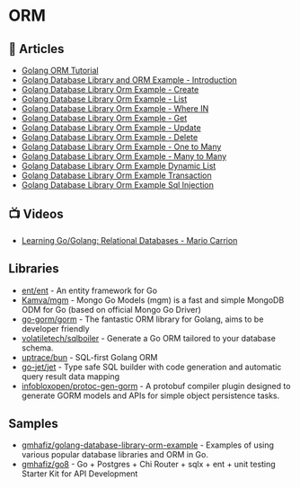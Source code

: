 # ORM

## 📕 Articles
- [Golang ORM Tutorial](https://tutorialedge.net/golang/golang-orm-tutorial/)
- [Golang Database Library and ORM Example - Introduction](https://www.gmhafiz.com/blog/golang-database-library-orm-example-intro/)
- [Golang Database Library Orm Example - Create](https://www.gmhafiz.com/blog/golang-database-library-orm-example-create/)
- [Golang Database Library Orm Example - List](https://www.gmhafiz.com/blog/golang-database-library-orm-example-list/)
- [Golang Database Library Orm Example - Where IN](https://www.gmhafiz.com/blog/golang-database-library-orm-example-where-in/)
- [Golang Database Library Orm Example - Get](https://www.gmhafiz.com/blog/golang-database-library-orm-example-get/)
- [Golang Database Library Orm Example - Update](https://www.gmhafiz.com/blog/golang-database-library-orm-example-update/)
- [Golang Database Library Orm Example - Delete](https://www.gmhafiz.com/blog/golang-database-library-orm-example-delete/)
- [Golang Database Library Orm Example - One to Many](https://www.gmhafiz.com/blog/golang-database-library-orm-example-one-to-many/)
- [Golang Database Library Orm Example - Many to Many](https://www.gmhafiz.com/blog/golang-database-library-orm-example-many-to-many/)
- [Golang Database Library Orm Example Dynamic List](https://www.gmhafiz.com/blog/golang-database-library-orm-example-dynamic-list)
- [Golang Database Library Orm Example Transaction](https://www.gmhafiz.com/blog/golang-database-library-orm-example-transaction/)
- [Golang Database Library Orm Example Sql Injection](https://www.gmhafiz.com/blog/golang-database-library-orm-example-sql-injection/)
## 📺 Videos
- [Learning Go/Golang: Relational Databases - Mario Carrion](https://www.youtube.com/playlist?list=PL7yAAGMOat_EgwoQTvNUflrYL_4qzdB7f)

## Libraries
- [ent/ent](https://github.com/ent/ent) - An entity framework for Go
- [Kamva/mgm](https://github.com/Kamva/mgm) - Mongo Go Models (mgm) is a fast and simple MongoDB ODM for Go (based on official Mongo Go Driver)
- [go-gorm/gorm](https://github.com/go-gorm/gorm) - The fantastic ORM library for Golang, aims to be developer friendly
- [volatiletech/sqlboiler](https://github.com/volatiletech/sqlboiler) - Generate a Go ORM tailored to your database schema.
- [uptrace/bun](https://github.com/uptrace/bun) - SQL-first Golang ORM
- [go-jet/jet](https://github.com/go-jet/jet) - Type safe SQL builder with code generation and automatic query result data mapping
- [infobloxopen/protoc-gen-gorm](https://github.com/infobloxopen/protoc-gen-gorm) - A protobuf compiler plugin designed to generate GORM models and APIs for simple object persistence tasks.

## Samples
- [gmhafiz/golang-database-library-orm-example](https://github.com/gmhafiz/golang-database-library-orm-example) - Examples of using various popular database libraries and ORM in Go.
- [gmhafiz/go8](https://github.com/gmhafiz/go8) - Go + Postgres + Chi Router + sqlx + ent + unit testing Starter Kit for API Development